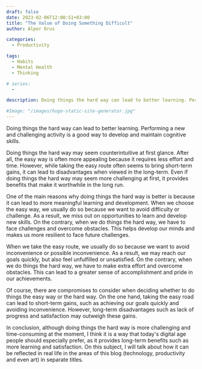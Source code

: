 ```yaml
---
draft: false
date: 2023-02-06T12:00:51+03:00
title: "The Value of Doing Something Difficult"
author: Alper Orus

categories:
  - Productivity

tags:
  - Habits
  - Mental Health
  - Thinking

# series:
  -

description: Doing things the hard way can lead to better learning. Performing a new and challenging activity is a good way to develop and maintain cognitive skills.

#Image: "/images/hugo-static-site-generator.jpg"
---
```


Doing things the hard way can lead to better learning. Performing a new and challenging activity is a good way to develop and maintain cognitive skills.

Doing things the hard way may seem counterintuitive at first glance. After all, the easy way is often more appealing because it requires less effort and time. However, while taking the easy route often seems to bring short-term gains, it can lead to disadvantages when viewed in the long-term. Even if doing things the hard way may seem more challenging at first, it provides benefits that make it worthwhile in the long run.

One of the main reasons why doing things the hard way is better is because it can lead to more meaningful learning and development. When we choose the easy way, we usually do so because we want to avoid difficulty or challenge. As a result, we miss out on opportunities to learn and develop new skills. On the contrary, when we do things the hard way, we have to face challenges and overcome obstacles. This helps develop our minds and makes us more resilient to face future challenges.

When we take the easy route, we usually do so because we want to avoid inconvenience or possible inconvenience. As a result, we may reach our goals quickly, but also feel unfulfilled or unsatisfied. On the contrary, when we do things the hard way, we have to make extra effort and overcome obstacles. This can lead to a greater sense of accomplishment and pride in our achievements.

Of course, there are compromises to consider when deciding whether to do things the easy way or the hard way. On the one hand, taking the easy road can lead to short-term gains, such as achieving our goals quickly and avoiding inconvenience. However, long-term disadvantages such as lack of progress and satisfaction may outweigh these gains.

In conclusion, although doing things the hard way is more challenging and time-consuming at the moment, I think it is a way that today's digital age people should especially prefer, as it provides long-term benefits such as more learning and satisfaction. On this subject, I will talk about how it can be reflected in real life in the areas of this blog (technology, productivity and even art) in separate titles.
